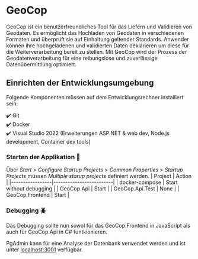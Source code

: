 # GeoCop

GeoCop ist ein benutzerfreundliches Tool für das Liefern und Validieren von Geodaten. Es ermöglicht das Hochladen von Geodaten in verschiedenen Formaten und überprüft sie auf Einhaltung geltender Standards. Anwender können ihre hochgeladenen und validierten Daten deklarieren um diese für die Weiterverarbeitung bereit zu stellen. Mit GeoCop wird der Prozess der Geodatenverarbeitung für eine reibungslose und zuverlässige Datenübermittlung optimiert.

## Einrichten der Entwicklungsumgebung

Folgende Komponenten müssen auf dem Entwicklungsrechner installiert sein:

✔️ Git  
✔️ Docker  
✔️ Visual Studio 2022 (Erweiterungen ASP.NET & web dev, Node.js development, Container dev tools)  

### Starten der Applikation 🚀

Über *Start* > *Configure Startup Projects* > *Common Properties* > *Startup Projects* müssen *Multiple starup projects* definiert werden.
| Project         | Action                  |
|-----------------|-------------------------|
| docker-compose  | Start without debugging |
| GeoCop.Api      | Start                   |
| GeoCop.Api.Test | None                    |
| GeoCop.Frontend | Start                   |

### Debugging 🪲
Das Debugging  sollte nun sowol für das GeoCop.Frontend in JavaScript als auch für GeoCop.Api in C# funtkionieren.

PgAdmin kann für eine Analyse der Datenbank verwendet werden und ist unter [localhost:3001](http://localhost:3001/) verfügbar.

